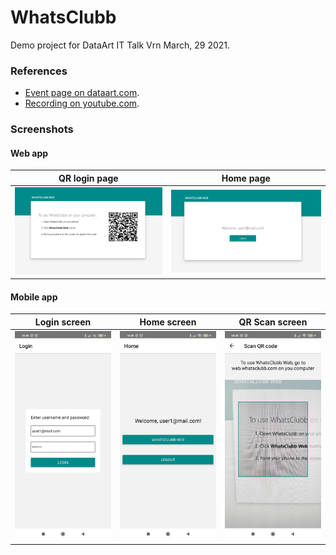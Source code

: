 #  WhatsClubb
Demo project for DataArt IT Talk Vrn March, 29 2021.

### References
* [Event page on dataart.com](https://dataart.team/ru/events/online-events/it-talk-javascript-practices).
* [Recording on youtube.com](https://youtu.be/SHurKuNB7jM?t=2556).

### Screenshots
#### Web app
| QR login page | Home page  |
| --- | --- | 
| ![Webapp login page](./assets/screenshot_web_1.png) | ![Webapp home page](./assets/screenshot_web_2.png) |


#### Mobile app
| Login screen | Home screen | QR Scan screen  |
| ------- | --- | --- |
|   ![Webapp home page](./assets/screenshot_mobile_1.jpg) |  ![Webapp home page](./assets/screenshot_mobile_2.jpg) |  ![Webapp home page](./assets/screenshot_mobile_3.jpg) |


